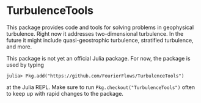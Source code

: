 # TurbulenceTools

This package provides code and tools for solving problems in geophysical turbulence. Right now it addresses two-dimensional turbulence. In the future it might include quasi-geostrophic turbulence, stratified turbulence, and more.

This package is not yet an official Julia package. For now, the package is used by typing

```
julia> Pkg.add("https://github.com/FourierFlows/TurbulenceTools")
```

at the Julia REPL. Make sure to run `Pkg.checkout("TurbulenceTools")` often to keep up with rapid changes to the package.
